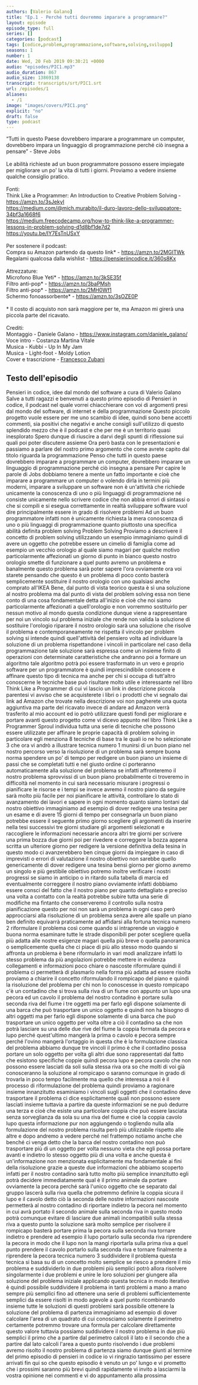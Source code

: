```yaml
---
authors: [Valerio Galano]
title: "Ep.1 - Perché tutti dovremmo imparare a programmare?"
layout: episode
episode_type: full
series: []
categories: [podcast]
tags: [codice,problem,programmazione,software,solving,sviluppo]
seasons: 1
number: 1
date: Wed, 20 Feb 2019 09:30:21 +0000
audio: "episodes/PIC1.mp3"
audio_duration: 867
audio_size: 13869138
transcript: transcripts/srt/PIC1.srt
url: /episodes/1
aliases: 
  - /1
image: "images/covers/PIC1.png"
explicit: "no"
draft: false
type: podcast
---
```

“Tutti in questo Paese dovrebbero imparare a programmare un computer, dovrebbero impara un linguaggio di programmazione perché ciò insegna a pensare” - Steve Jobs<br /><br />Le abilità richieste ad un buon programmatore possono essere impiegate per migliorare un po' la vita di tutti i giorni. Proviamo a vedere insieme qualche consiglio pratico.<br /><br />Fonti:<br />Think Like a Programmer: An Introduction to Creative Problem Solving - https://amzn.to/3sJekyI <br />https://medium.com/@mich.murabito/il-duro-lavoro-dello-sviluppatore-34bf3a1668f6 <br />https://medium.freecodecamp.org/how-to-think-like-a-programmer-lessons-in-problem-solving-d1d8bf1de7d2 <br />https://youtu.be/IY7EsTnUSxY <br /><br />Per sostenere il podcast:<br />Compra su Amazon partendo da questo link* - https://amzn.to/2MGITWk <br />Regalami qualcosa dalla wishlist - https://pensieriincodice.it/360s8Kx<br /><br />Attrezzature:<br />Microfono Blue Yeti* - https://amzn.to/3kSE35f <br />Filtro anti-pop* - https://amzn.to/3baPMsh <br />Filtro anti-pop* - https://amzn.to/2MH0Wf1 <br />Schermo fonoassorbente* - https://amzn.to/3sOZE0P <br /><br />* Il costo di acquisto non sarà maggiore per te, ma Amazon mi girerà una piccola parte del ricavato. <br /><br />Crediti:<br />Montaggio - Daniele Galano - https://www.instagram.com/daniele_galano/ <br />Voce intro - Costanza Martina Vitale<br />Musica - Kubbi - Up In My Jam<br />Musica - Light-foot - Moldy Lotion<br />Cover e trascrizione - <a href="https://it.linkedin.com/in/francesco-zubani-5957081a6" rel="noopener">Francesco Zubani</a>

<!-- more -->

## Testo dell'episodio

Pensieri in codice, idee dal mondo del software a cura di Valerio Galano
Salve a tutti ragazzi e benvenuti a questo primo episodio di Pensieri in codice, il podcast
nel quale vorrei chiacchierare con voi di argomenti presi dal mondo del software, di internet e della programmazione
Questo piccolo progetto vuole essere per me uno scambio di idee, quindi sono bene accetti commenti, sia positivi che negativi
e anche consigli sull'utilizzo di questo splendido mezzo che è il podcast e che per me è un territorio quasi inesplorato
Spero dunque di riuscire a darvi degli spunti di riflessione sui quali poi poter discutere assieme
Ora però basta con le presentazioni e passiamo a parlare del nostro primo argomento che come avrete capito dal titolo riguarda la programmazione
Penso che tutti in questo paese dovrebbero imparare a programmare un computer,
dovrebbero imparare un linguaggio di programmazione perché ciò insegna a pensare
Per capire le parole di Jobs dobbiamo tenere a mente un fatto importante e cioè che imparare a programmare un computer
o volendo dirla in termini più moderni, imparare a sviluppare un software non è un'attività che richiede unicamente la conoscenza di uno o più linguaggi di programmazione
né consiste unicamente nello scrivere codice che non abbia errori di sintassi o che si compili e si esegua correttamente
in realtà sviluppare software vuol dire principalmente essere in grado di risolvere problemi
Ad un buon programmatore infatti non è unicamente richiesta la mera conoscenza di uno o più linguaggi di programmazione
quanto piuttosto una specifica abilità definita problem solving
Problem Solving
Proviamo a descrivere il concetto di problem solving utilizzando un esempio
immaginiamo quindi di avere un oggetto che potrebbe essere un cimelio di famiglia come ad esempio un vecchio orologio
al quale siamo magari per qualche motivo particolarmente affezionati
un giorno di punto in bianco questo nostro orologio smette di funzionare
a quel punto avremo un problema e banalmente questo problema sarà poter sapere l'ora
ovviamente ora voi starete pensando che questo è un problema di poco conto
basterà semplicemente sostituire il nostro orologio con uno qualsiasi anche comprato all'IKEA
Bene, dal punto di vista teorico questa è sì una soluzione al nostro problema
ma dal punto di vista del problem solving essa non tiene conto di una cosa fondamentale detta all'inizio
e cioè che noi siamo particolarmente affezionati a quell'orologio
e non vorremmo sostituirlo per nessun motivo al mondo
questa condizione dunque viene a rappresentare per noi un vincolo sul problema iniziale
che rende non valida la soluzione di sostituire l'orologio
riparare il nostro orologio sarà una soluzione che risolve il problema e contemporaneamente ne rispetta il vincolo
per problem solving si intende quindi quell'attività del pensiero
volta ad individuare la soluzione di un problema rispettandone i vincoli
in particolare nel caso della programmazione
tale soluzione sarà espressa come un insieme finito di operazioni con determinate caratteristiche
che andranno poi a formare un algoritmo
tale algoritmo potrà poi essere trasformato in un vero e proprio software
per un programmatore è quindi imprescindibile conoscere e affinare questo tipo di tecnica
ma anche per chi si occupa di tutt'altro conoscerne le tecniche base può risultare molto utile e interessante
nel libro Think Like a Programmer di cui vi lascio un link in descrizione
piccola parentesi
vi avviso che se acquisterete i libri o i prodotti che vi segnalo dai link ad Amazon che trovate nella descrizione
voi non pagherete una quota aggiuntiva ma parte del ricavato invece di andare ad Amazon
verrà trasferito al mio account
ed io potrò utilizzare questi fondi per migliorare e portare avanti questo progetto
come vi dicevo appunto nel libro Think Like a Programmer
Sproul individua tutta una serie di tecniche che possono essere utilizzate per affinare le proprie capacità di problem solving
in particolare egli menziona 8 tecniche di base tra le quali io ne ho selezionate 3 che ora vi andrò a illustrare
tecnica numero 1
munirsi di un buon piano
nel nostro percorso verso la risoluzione di un problema sarà sempre buona norma spendere un po' di tempo per redigere un buon piano
un insieme di passi che se completati tutti e nel giusto ordine ci porteranno automaticamente alla soluzione del problema
se infatti affronteremo il nostro problema sprovvissi di un buon piano probabilmente ci troveremo in difficoltà nel momento in cui sarà necessario misurare i progressi o pianificare le risorse e i tempi
se invece avremo il nostro piano da seguire sarà molto più facile per noi pianificare le attività, controllare lo stato di avanzamento dei lavori e sapere in ogni momento quanto siamo lontani dal nostro obiettivo
immaginiamo ad esempio di dover redigere una tesina per un esame e di avere 15 giorni di tempo per consegnarla
un buon piano potrebbe essere il seguente
primo giorno scegliere gli argomenti da inserire nella tesi
successivi tre giorni studiare gli argomenti selezionati e raccogliere le informazioni necessarie
ancora altri tre giorni per scrivere una prima bozza
due giorni poi per rivedere e correggere la bozza appena scritta
un ulteriore giorno per redigere la versione definitiva della tesina
in questo modo ci avanzerebbero ben cinque giorni da impiegare in caso di imprevisti o errori di valutazione
il nostro obiettivo non sarebbe quello genericamente di dover redigere una tesina
bensì giorno per giorno avremo un singolo e più gestibile obiettivo
potremo inoltre verificare i nostri progressi se siamo in anticipo o in ritardo sulla tabella di marcia
ed eventualmente correggere il nostro piano
ovviamente infatti dobbiamo essere consci del fatto che il nostro piano per quanto dettagliato e preciso
una volta a contatto con la realtà potrebbe subire tutta una serie di modifiche
ma fintanto che conserveremo il controllo sulla nostra pianificazione
questo per noi non sarà un problema
in ogni caso però approcciarsi alla risoluzione di un problema senza avere alle spalle un piano ben definito
equivarrà praticamente ad affidarsi alla fortuna
tecnica numero 2
riformulare il problema
così come quando si intraprende un viaggio è buona norma esaminare tutte le strade disponibili
per poter scegliere quella più adatta alle nostre esigenze
magari quella più breve o quella panoramica o semplicemente quella che ci piace di più
allo stesso modo quando si affronta un problema è bene riformularlo in vari modi
analizzare infatti lo stesso problema da più angolazioni potrebbe mettere in evidenza
collegamenti e informazioni poco chiare o nascoste
riformulare quindi il problema ci permetterà di plasmarlo nella forma più adatta ad essere risolta
proviamo a chiarire il concetto riformulando il rompicapo del piano
e quindi la risoluzione del problema
per chi non lo conoscesse in questo rompicapo c'è un contadino che si trova sulla riva di un fiume
con appunto un lupo una pecora ed un cavolo
il problema del nostro contadino è portare sulla seconda riva del fiume i tre oggetti
ma per farlo egli dispone solamente di una barca che può trasportare un unico oggetto
e quindi non ha bisogno di altri oggetti
ma per farlo egli dispone solamente di una barca che può trasportare un unico oggetto per volta
oltre a ciò il contadino sa che non potrà lasciare su una delle due rive del fiume
la coppia formata da pecora e lupo perché quest'ultimo mangerà la prima
o cavolo e pecora sempre perché l'ovino mangerà l'ortaggio
in questa che è la formulazione classica del problema abbiamo dunque tre vincoli
il primo è che il contadino possa portare un solo oggetto per volta
gli altri due sono rappresentati dal fatto che esistono specifiche coppie
quindi pecora lupo e pecora cavolo che non possono essere lasciati da soli sulla stessa riva
ora so che molti di voi già conosceranno la soluzione al rompicapo
o saranno comunque in grado di trovarla in poco tempo facilmente
ma quello che interessa a noi è il processo di riformulazione del problema
quindi proviamo a ragionare insieme
innanzitutto esaminiamo i vincoli sugli oggetti che il contadino deve trasportare
il problema ci dice esplicitamente quali non possono essere lasciati insieme
tuttavia a partire da queste informazioni se ne può dedurre una terza
e cioè che esiste una particolare coppia che può essere lasciata senza sorveglianza da sola
su una riva del fiume e cioè la coppia cavolo lupo
questa informazione pur non aggiungendo o togliendo nulla alla formulazione del nostro problema
risulta però più utilizzabile rispetto alle altre e dopo andremo a vedere perché
nel frattempo notiamo anche che benché ci venga detto che la barca del nostro contadino
non può trasportare più di un oggetto per volta
nessuno vieta che egli possa portare avanti e indietro lo stesso oggetto più di una volta
e anche questa è un'informazione non menzionata esplicitamente
ma fondamentale ai fini della risoluzione
grazie a queste due informazioni che abbiamo scoperto infatti
per il nostro contadino sarà tutto molto più semplice
innanzitutto egli potrà decidere immediatamente qual è il primo animale da portare
ovviamente la pecora perché sarà l'unico oggetto che se separato dal gruppo
lascerà sulla riva quella che potremmo definire la coppia sicura il lupo e il cavolo
detto ciò la seconda delle nostre informazioni nascoste
permetterà al nostro contadino di riportare indietro la pecora
nel momento in cui avrà portato il secondo animale sulla seconda riva
in questo modo potrà comunque evitare di lasciare due animali incompatibili sulla stessa riva
a questo punto la soluzione sarà molto semplice
per risolvere il rompicapo basterà portare prima la pecora sulla seconda riva
tornare indietro e prendere ad esempio il lupo
portarlo sulla seconda riva riprendere la pecora in modo che il lupo non la mangi
riportarla sulla prima riva a quel punto prendere il cavolo
portarlo sulla seconda riva e tornare finalmente a riprendere la pecora
tecnica numero 3 suddividere il problema
questa tecnica si basa su di un concetto molto semplice
se riesco a prendere il mio problema e suddividerlo in due problemi più semplici
potrò allora risolvere singolarmente i due problemi
e unire le loro soluzioni per giungere alla soluzione del problema iniziale
applicando questa tecnica in modo iterativo è quindi possibile suddividere il problema
in tanti problemi a mano a mano sempre più semplici
fino ad ottenere una serie di problemi sufficientemente semplici da essere risolti in modo agevole
a quel punto ricombinando insieme tutte le soluzioni di questi problemi
sarà possibile ottenere la soluzione del problema di partenza
immaginiamo ad esempio di dover calcolare l'area di un quadrato di cui conosciamo solamente il perimetro
certamente potremmo trovare una formula per calcolare direttamente questo valore
tuttavia possiamo suddividere il nostro problema in due più semplici
il primo che a partire dal perimetro calcoli il lato
e il secondo che a partire dal lato calcoli l'area
a questo punto risolvendo i due problemi avremo risolto il nostro problema di partenza
siamo dunque giunti al termine del primo episodio di pensieri in codice
io vi ringrazio tantissimo per essere arrivati fin qui
so che questo episodio è venuto un po' lungo e vi prometto che i prossimi saranno più brevi
quindi rapidamente vi invito a lasciarmi la vostra opinione nei commenti
e vi do appuntamento alla prossima

